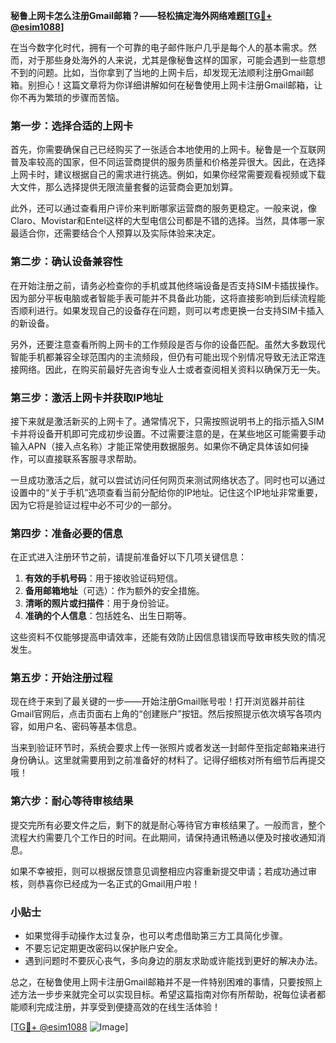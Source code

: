 **秘鲁上网卡怎么注册Gmail邮箱？——轻松搞定海外网络难题[[TG💪+ @esim1088](https://t.me/s/esim1088)]**

在当今数字化时代，拥有一个可靠的电子邮件账户几乎是每个人的基本需求。然而，对于那些身处海外的人来说，尤其是像秘鲁这样的国家，可能会遇到一些意想不到的问题。比如，当你拿到了当地的上网卡后，却发现无法顺利注册Gmail邮箱。别担心！这篇文章将为你详细讲解如何在秘鲁使用上网卡注册Gmail邮箱，让你不再为繁琐的步骤而苦恼。

### 第一步：选择合适的上网卡

首先，你需要确保自己已经购买了一张适合本地使用的上网卡。秘鲁是一个互联网普及率较高的国家，但不同运营商提供的服务质量和价格差异很大。因此，在选择上网卡时，建议根据自己的需求进行挑选。例如，如果你经常需要观看视频或下载大文件，那么选择提供无限流量套餐的运营商会更加划算。

此外，还可以通过查看用户评价来判断哪家运营商的服务更稳定。一般来说，像Claro、Movistar和Entel这样的大型电信公司都是不错的选择。当然，具体哪一家最适合你，还需要结合个人预算以及实际体验来决定。

### 第二步：确认设备兼容性

在开始注册之前，请务必检查你的手机或其他终端设备是否支持SIM卡插拔操作。因为部分平板电脑或者智能手表可能并不具备此功能，这将直接影响到后续流程能否顺利进行。如果发现自己的设备存在问题，则可以考虑更换一台支持SIM卡插入的新设备。

另外，还要注意查看所购上网卡的工作频段是否与你的设备匹配。虽然大多数现代智能手机都兼容全球范围内的主流频段，但仍有可能出现个别情况导致无法正常连接网络。因此，在购买前最好先咨询专业人士或者查阅相关资料以确保万无一失。

### 第三步：激活上网卡并获取IP地址

接下来就是激活新买的上网卡了。通常情况下，只需按照说明书上的指示插入SIM卡并将设备开机即可完成初步设置。不过需要注意的是，在某些地区可能需要手动输入APN（接入点名称）才能正常使用数据服务。如果你不确定具体该如何操作，可以直接联系客服寻求帮助。

一旦成功激活之后，就可以尝试访问任何网页来测试网络状态了。同时也可以通过设置中的“关于手机”选项查看当前分配给你的IP地址。记住这个IP地址非常重要，因为它将是验证过程中必不可少的一部分。

### 第四步：准备必要的信息

在正式进入注册环节之前，请提前准备好以下几项关键信息：

1. **有效的手机号码**：用于接收验证码短信。
2. **备用邮箱地址**（可选）：作为额外的安全措施。
3. **清晰的照片或扫描件**：用于身份验证。
4. **准确的个人信息**：包括姓名、出生日期等。

这些资料不仅能够提高申请效率，还能有效防止因信息错误而导致审核失败的情况发生。

### 第五步：开始注册过程

现在终于来到了最关键的一步——开始注册Gmail账号啦！打开浏览器并前往Gmail官网后，点击页面右上角的“创建账户”按钮。然后按照提示依次填写各项内容，如用户名、密码等基本信息。

当来到验证环节时，系统会要求上传一张照片或者发送一封邮件至指定邮箱来进行身份确认。这里就需要用到之前准备好的材料了。记得仔细核对所有细节后再提交哦！

### 第六步：耐心等待审核结果

提交完所有必要文件之后，剩下的就是耐心等待官方审核结果了。一般而言，整个流程大约需要几个工作日的时间。在此期间，请保持通讯畅通以便及时接收通知消息。

如果不幸被拒，则可以根据反馈意见调整相应内容重新提交申请；若成功通过审核，则恭喜你已经成为一名正式的Gmail用户啦！

### 小贴士

- 如果觉得手动操作太过复杂，也可以考虑借助第三方工具简化步骤。
- 不要忘记定期更改密码以保护账户安全。
- 遇到问题时不要灰心丧气，多向身边的朋友求助或许能找到更好的解决办法。

总之，在秘鲁使用上网卡注册Gmail邮箱并不是一件特别困难的事情，只要按照上述方法一步步来就完全可以实现目标。希望这篇指南对你有所帮助，祝每位读者都能顺利完成注册，并享受到便捷高效的在线生活体验！

[[TG💪+ @esim1088](https://t.me/s/esim1088) ![Image](https://i.postimg.cc/4NQfJmqS/Snipaste-2025-05-13-00-14-12.png)]